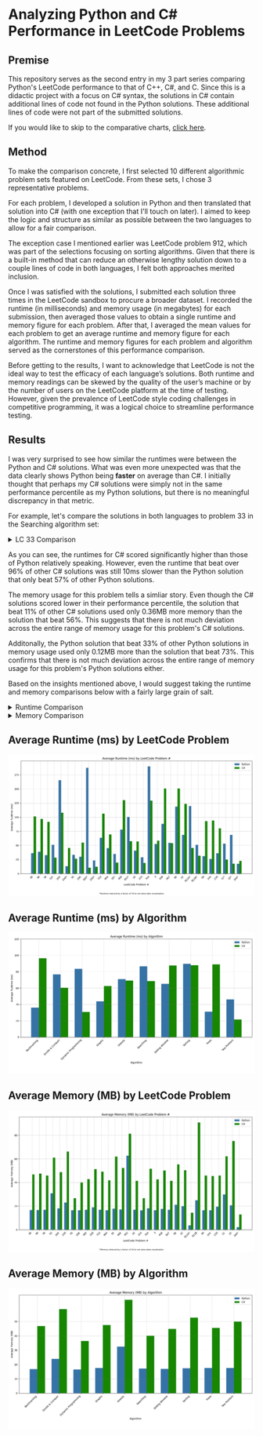 # Analyzing Python and C# Performance in LeetCode Problems

## Premise

This repository serves as the second entry in my 3 part series comparing Python's LeetCode performance to that of C++, C#, and C. Since this is a didactic project with a focus on C# syntax, the solutions in C# contain additional lines of code not found in the Python solutions. These additional lines of code were not part of the submitted solutions.

If you would like to skip to the comparative charts, [click here](#charts).

## Method

To make the comparison concrete, I first selected 10 different algorithmic problem sets featured on LeetCode. From these sets, I chose 3 representative problems.

For each problem, I developed a solution in Python and then translated that solution into C# (with one exception that I'll touch on later). I aimed to keep the logic and structure as similar as possible between the two languages to allow for a fair comparison.

The exception case I mentioned earlier was LeetCode problem 912, which was part of the selections focusing on sorting algorithms. Given that there is a built-in method that can reduce an otherwise lengthy solution down to a couple lines of code in both languages, I felt both approaches merited inclusion.

Once I was satisfied with the solutions, I submitted each solution three times in the LeetCode sandbox to procure a broader dataset. I recorded the runtime (in milliseconds) and memory usage (in megabytes) for each submission, then averaged those values to obtain a single runtime and memory figure for each problem. After that, I averaged the mean values for each problem to get an average runtime and memory figure for each algorithm. The runtime and memory figures for each problem and algorithm served as the cornerstones of this performance comparison.

Before getting to the results, I want to acknowledge that LeetCode is not the ideal way to test the efficacy of each language’s solutions. Both runtime and memory readings can be skewed by the quality of the user’s machine or by the number of users on the LeetCode platform at the time of testing. However, given the prevalence of LeetCode style coding challenges in competitive programming, it was a logical choice to streamline performance testing.

## Results

I was very surprised to see how similar the runtimes were between the Python and C# solutions. What was even more unexpected was that the data clearly shows Python being **faster** on average than C#. I initially thought that perhaps my C# solutions were simply not in the same performance percentile as my Python solutions, but there is no meaningful discrepancy in that metric.

For example, let's compare the solutions in both languages to problem 33 in the Searching algorithm set:

<details>
<summary>LC 33 Comparison</summary>
<br>

Python:
<br>

- Runtime1: 43ms, beats 57.45%
- Runtime2: 37ms, beats 89.99%
- Runtime3: 42ms, beats 67.07%
<br>

- Memory1: 41.32MB, beats 56.41%
- Memory2: 41.40MB, beats 56.41%
- Memory3: 41.76MB, beats 11.19%
<br>

C#:
<br>

- Runtime1: 59ms, beats 82.78%
- Runtime2: 59ms, beats 82.78%
- Runtime3: 53ms, beats 96.23%
<br>

- Memory1: 16.83MB, beats 73.04%
- Memory2: 16.88MB, beats 72.42%
- Memory3: 16.95MB, beats 33.05%

</details>

As you can see, the runtimes for C# scored significantly higher than those of Python relatively speaking. However, even the runtime that beat over 96% of other C# solutions was still 10ms slower than the Python solution that only beat 57% of other Python solutions.

The memory usage for this problem tells a simliar story. Even though the C# solutions scored lower in their performance percentile, the solution that beat 11% of other C# solutions used only 0.36MB more memory than the solution that beat 56%. This suggests that there is not much deviation across the entire range of memory usage for this problem's C# solutions.

Additonally, the Python solution that beat 33% of other Python solutions in memory usage used only 0.12MB more than the solution that beat 73%. This confirms that there is not much deviation across the entire range of memory usage for this problem's Python solutions either.

Based on the insights mentioned above, I would suggest taking the runtime and memory comparisons below with a fairly large grain of salt.

<details>
<summary>Runtime Comparison</summary>
<br>

* Backtracking - Python was 2.682x faster
* Divide & Conquer - C# was 1.267x faster
* Dynamic Programming - C# was 2.723x faster
* Graphs - Python was 1.427x faster
* Greedy - C# was 1.023x faster
* Searching - C# was 1.265x faster
* Sliding Window - Python was 1.348x faster
* Sorting - C# was 1.019x faster
* Trees - Python was 2.871x faster
* Two Pointers - C# was 2.142x faster
<br>

* Python average runtime – 62.945ms
* C# average runtime – 67.388ms
<br>

* Overall average – Python was 1.071x (7.1%) faster

</details>

<details>
<summary>Memory Comparison</summary>
<br>

* Backtracking – Python used 30.018 fewer MB
* Divide & Conquer – Python used 34.689 fewer MB
* Dynamic Programming – Python used 19.869 fewer MB
* Graphs – Python used 29.987 fewer MB
* Greedy – Python used 32.633 fewer MB
* Searching – Python used 22.837 fewer MB
* Sliding Window – Python used 27.817 fewer MB
* Sorting – Python used 35.309 fewer MB
* Trees – Python used 28.071 fewer MB
* Two Pointers – Python used 32.475 fewer MB
<br>

* Python average memory usage – 19.39MB
* C# average memory usage – 48.76MB
<br>

* Overall average – Python used 29.37 fewer MB

</details>

<a id="charts"></a>

## Average Runtime (ms) by LeetCode Problem #
![Average Runtime by Problem](avg_runtime_by_lc_problem.png)

## Average Runtime (ms) by Algorithm
![Average Runtime by Algorithm](avg_runtime_by_algorithm.png)

## Average Memory (MB) by LeetCode Problem #
![Average Memory by Problem](avg_memory_by_lc_problem.png)

## Average Memory (MB) by Algorithm
![Average Memory by Algorithm](avg_memory_by_algorithm.png)